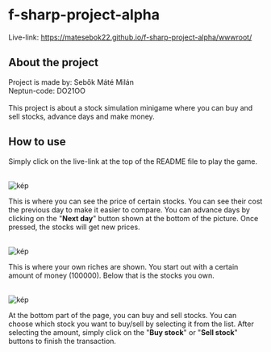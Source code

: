 # f-sharp-project-alpha

Live-link: https://matesebok22.github.io/f-sharp-project-alpha/wwwroot/

## About the project

Project is made by: Sebők Máté Milán
<br/>
Neptun-code: DO21OO
<br/><br/>
This project is about a stock simulation minigame where you can buy and sell stocks, advance days and make money.

## How to use

Simply click on the live-link at the top of the README file to play the game.
<br/><br/>

![kép](https://github.com/user-attachments/assets/275617fc-a257-4f52-812c-4cf458db0912)

This is where you can see the price of certain stocks. You can see their cost the previous day to make it easier to compare.
You can advance days by clicking on the "**Next day**" button shown at the bottom of the picture. Once pressed, the stocks will get new prices.
<br/><br/>

![kép](https://github.com/user-attachments/assets/d9c4f4e2-a7ab-4c57-a34a-6aed1f683f62)

This is where your own riches are shown. You start out with a certain amount of money (100000).
Below that is the stocks you own.
<br/><br/>

![kép](https://github.com/user-attachments/assets/c108c438-9f6d-4669-833b-b56300826de2)

At the bottom part of the page, you can buy and sell stocks.
You can choose which stock you want to buy/sell by selecting it from the list. After selecting the amount, simply click on the "**Buy stock**" or "**Sell stock**" buttons to finish the transaction.
